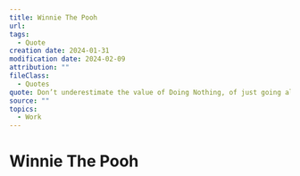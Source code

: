 ```yaml
---
title: Winnie The Pooh
url: 
tags:
  - Quote
creation date: 2024-01-31
modification date: 2024-02-09
attribution: ""
fileClass:
  - Quotes
quote: Don’t underestimate the value of Doing Nothing, of just going along, listening to all the things you can’t hear, and not bothering.
source: ""
topics:
  - Work
---
```


# Winnie The Pooh
